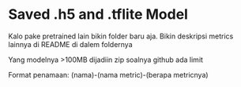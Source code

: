 # Saved .h5 and .tflite Model

Kalo pake pretrained lain bikin folder baru aja.
Bikin deskripsi metrics lainnya di README di dalem foldernya

Yang modelnya >100MB dijadiin zip soalnya github ada limit

Format penamaan: (nama)-(nama metric)-(berapa metricnya)